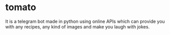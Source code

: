 # tomato
It is a telegram bot made in python using online APIs which can provide you with any recipes, any kind of images and make you laugh with jokes.
